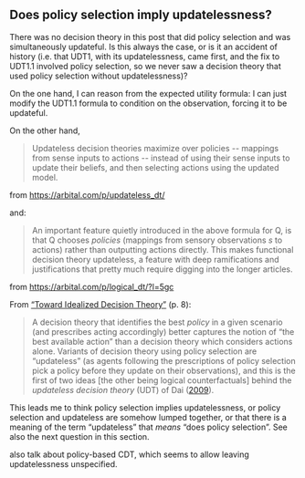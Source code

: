 ## Does policy selection imply updatelessness?

There was no decision theory in this post that did policy selection and was
simultaneously updateful. Is this always the case, or is it an accident of
history (i.e. that UDT1, with its updatelessness, came first, and the fix to
UDT1.1 involved policy selection, so we never saw a decision theory that used
policy selection without updatelessness)?

On the one hand, I can reason from the expected utility formula: I can just
modify the UDT1.1 formula to condition on the observation, forcing it to be
updateful.

On the other hand,

> Updateless decision theories maximize over policies -- mappings from sense
> inputs to actions -- instead of using their sense inputs to update their
> beliefs, and then selecting actions using the updated model.

from https://arbital.com/p/updateless_dt/

and:

> An important feature quietly introduced in the above formula for $\mathsf Q$,
> is that $\mathsf Q$ chooses *policies* (mappings from sensory observations
> $s$ to actions) rather than outputting actions directly. This makes
> functional decision theory updateless, a feature with deep ramifications and
> justifications that pretty much require digging into the longer articles.

from https://arbital.com/p/logical_dt/?l=5gc

From [“Toward Idealized Decision Theory”](https://arxiv.org/pdf/1507.01986.pdf) (p. 8):

> A decision theory that identifies the best *policy* in a given scenario (and
> prescribes acting accordingly) better captures the notion of “the best
> available action” than a decision theory which considers actions alone.
> Variants of decision theory using policy selection are “updateless” (as
> agents following the prescriptions of policy selection pick a policy before
> they update on their observations), and this is the first of two ideas \[the
> other being logical counterfactuals\] behind the *updateless decision theory*
> (UDT) of Dai ([2009](http://lesswrong.com/lw/15m/towards_a_new_decision_theory/)).

This leads me to think policy selection implies updatelessness, or policy selection and updateless are somehow lumped together, or that there
is a meaning of the term “updateless” that *means* “does policy selection”.
See also the next question in this section.

also talk about policy-based CDT, which seems to allow leaving updatelessness
unspecified.
